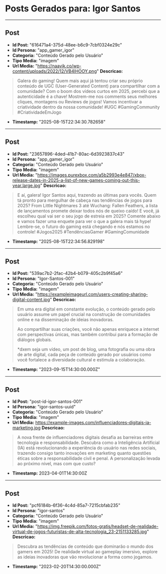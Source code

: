 # Posts Gerados para: Igor Santos

---

## Post
- **Id Post:** "616471a4-375d-48ee-b6c9-7cbf0324e29c"
- **Id Persona:** "app_gamer_igor"
- **Categoria:** "Conteúdo Gerado pelo Usuário"
- **Tipo Media:** "imagem"
- **Url Media:** "https://naavik.co/wp-content/uploads/2022/12/VB4lHOOY.png"
**Descricao:**
> Galera do gaming! Quem mais aqui já tentou criar seu próprio conteúdo de UGC (User-Generated Content) para compartilhar com a comunidade? 
> Com o boom dos vídeos curtos em 2025, percebi que a autenticidade é a chave! 
> Mostrem-me nos comments seus melhores cliques, montagens ou Reviews de jogos! 
> Vamos incentivar a criatividade dentro da nossa comunidade! #UGC #GamingCommunity #CriatividadeEmJogo
- **Timestamp:** "2025-08-15T22:34:30.782658"

---

## Post
- **Id Post:** "23657896-4ded-41b7-80ac-6d3923837c43"
- **Id Persona:** "app_gamer_igor"
- **Categoria:** "Conteúdo Gerado pelo Usuário"
- **Tipo Media:** "imagem"
- **Url Media:** "https://images.purexbox.com/a5b2993e4e847/xbox-release-dates-in-2025-a-list-of-new-games-coming-out-this-year.large.jpg"
**Descricao:**
> E aí, galera! Igor Santos aqui, trazendo as últimas para vocês. Quem tá pronto para mergulhar de cabeça nas tendências de jogos para 2025? From Little Nightmares 3 até Wuchang: Fallen Feathers, a lista de lançamentos promete deixar todos nós de queixo caído! E você, já escolheu qual vai ser o seu jogo de estreia em 2025? Comente abaixo e vamos fazer uma enquete para ver o que a galera mais tá hype! Lembre-se, o futuro do gaming está chegando e nós estamos no controle! 
> #Jogos2025 #TendênciasGamer #GamingComunidade
- **Timestamp:** "2025-08-15T22:34:56.829198"

---

## Post
- **Id Post:** "539ac7b2-2fac-42b4-b079-405c2b9f45a6"
- **Id Persona:** "Igor-Santos-001"
- **Categoria:** "Conteúdo Gerado pelo Usuário"
- **Tipo Media:** "imagem"
- **Url Media:** "https://exampleimageurl.com/users-creating-sharing-digital-content.jpg"
**Descricao:**
> Em uma era digital em constante evolução, o conteúdo gerado pelo usuário assume um papel crucial na construção de comunidades online e na disseminação de ideias inovadoras. 
> 
> Ao compartilhar suas criações, você não apenas enriquece a internet com perspectivas únicas, mas também contribui para a formação de diálogos globais.
> 
>*dxem seja um vídeo, um post de blog, uma fotografia ou uma obra de arte digital, cada peça de conteúdo gerado por usuários como você fortalece a diversidade cultural e estimula a colaboração.
- **Timestamp:** "2023-09-15T14:30:00.000Z"

---

## Post
- **Id Post:** "post-id-igor-santos-001"
- **Id Persona:** "igor-santos-uuid"
- **Categoria:** "Conteúdo Gerado pelo Usuário"
- **Tipo Media:** "imagem"
- **Url Media:** https://example-images.com/influenciadores-digitais-ia-marketing.jpg
**Descricao:**
> A nova frente de influenciadores digitais desafia as barreiras entre tecnologia e responsabilidade. 
> Descubra como a Inteligência Artificial (IA) está revolucionando a experiência do usuário nas redes sociais, 
> trazendo consigo tanto inovações em marketing quanto questões éticas sobre a responsabilidade civil e penal. 
> A personalização levada ao próximo nível, mas com que custo?
- **Timestamp:** 2023-04-01T14:30:00Z

---

## Post
- **Id Post:** "pcf6184b-6f36-4c4d-85a7-7215cbfab235"
- **Id Persona:** "igor-santos"
- **Categoria:** "Conteúdo Gerado pelo Usuário"
- **Tipo Media:** "imagem"
- **Url Media:** "https://img.freepik.com/fotos-gratis/headset-de-realidade-virtual-de-jogos-futuristas-de-alta-tecnologia_23-2151133285.jpg"
**Descricao:**
> Descubra as tendências de conteúdo que dominarão o mundo dos gamers em 2025! 
> De realidade virtual ao gameplay imersivo, 
> explore as ideias inovadoras que vão revolucionar a forma como jogamos.
- **Timestamp:** "2023-02-20T14:30:00.000Z"